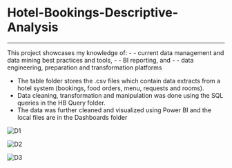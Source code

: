 # Hotel-Bookings-Descriptive-Analysis
--------------------------------------
This project showcases my knowledge of:
    - - current data management and data mining best practices and tools, 
    - - BI reporting, and 
    - - data engineering, preparation and transformation platforms

- The table folder stores the .csv files which contain data extracts from a hotel system (bookings, food orders, menu, requests and rooms).
- Data cleaning, transformation and manipulation was done using the SQL queries in the HB Query folder.
- The data was further cleaned and visualized using Power BI and the local files are in the Dashboards folder


![D1](https://user-images.githubusercontent.com/99233674/191894962-61f16027-05e2-4632-991d-dd1bd4e3fb3a.jpg)

![D2](https://user-images.githubusercontent.com/99233674/191894971-f68ee1f2-0c92-4b7a-9366-8bacaa762938.jpg)

![D3](https://user-images.githubusercontent.com/99233674/191894980-1736ae36-2d76-4489-b9f3-791f58117602.jpg)
